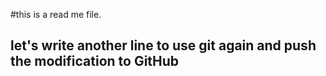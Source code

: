 #this is a read me file.

## let's write another line to use git again and push the modification to GitHub
